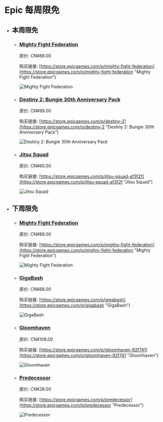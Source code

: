# Epic 每周限免

- ## 本周限免


  - ### [Mighty Fight Federation](https://store.epicgames.com/p/mighty-fight-federation "Mighty Fight Federation")

    原价: CN¥88.00

    购买链接: [https://store.epicgames.com/p/mighty-fight-federation](https://store.epicgames.com/p/mighty-fight-federation "Mighty Fight Federation")

    ![Mighty Fight Federation](https://cdn1.epicgames.com/offer/651d07f1eee8419e80eb2938f8f44cf0/EGS_MightyFightFederation_KomiGamesInc_S1_2560x1440-36750efe9ee51b49db0e85d4a577e4ff_2560x1440-36750efe9ee51b49db0e85d4a577e4ff)


  - ### [Destiny 2: Bungie 30th Anniversary Pack](https://store.epicgames.com/p/destiny-2 "Destiny 2: Bungie 30th Anniversary Pack")

    原价: CN¥99.00

    购买链接: [https://store.epicgames.com/p/destiny-2](https://store.epicgames.com/p/destiny-2 "Destiny 2: Bungie 30th Anniversary Pack")

    ![Destiny 2: Bungie 30th Anniversary Pack](https://cdn1.epicgames.com/offer/428115def4ca4deea9d69c99c5a5a99e/EGS_Destiny2Bungie30thAnniversaryPack_Bungie_AddOn_S1_2560x1440-40e931364bcfa578a0b3b9daed1774bf)


  - ### [Jitsu Squad](https://store.epicgames.com/p/jitsu-squad-af3f2f "Jitsu Squad")

    原价: CN¥60.00

    购买链接: [https://store.epicgames.com/p/jitsu-squad-af3f2f](https://store.epicgames.com/p/jitsu-squad-af3f2f "Jitsu Squad")

    ![Jitsu Squad](https://cdn1.epicgames.com/spt-assets/3d32732efa1840208f6488d243407eff/jitsu-squad-offer-5qemb.jpg)


- ## 下周限免


  - ### [Mighty Fight Federation](https://store.epicgames.com/p/mighty-fight-federation "Mighty Fight Federation")

    原价: CN¥88.00

    购买链接: [https://store.epicgames.com/p/mighty-fight-federation](https://store.epicgames.com/p/mighty-fight-federation "Mighty Fight Federation")

    ![Mighty Fight Federation](https://cdn1.epicgames.com/offer/651d07f1eee8419e80eb2938f8f44cf0/EGS_MightyFightFederation_KomiGamesInc_S1_2560x1440-36750efe9ee51b49db0e85d4a577e4ff_2560x1440-36750efe9ee51b49db0e85d4a577e4ff)


  - ### [GigaBash](https://store.epicgames.com/p/gigabash "GigaBash")

    原价: CN¥88.00

    购买链接: [https://store.epicgames.com/p/gigabash](https://store.epicgames.com/p/gigabash "GigaBash")

    ![GigaBash](https://cdn1.epicgames.com/offer/16fc138ed83846bc90d923fe0d87ad72/EGS_GigaBash_PassionRepublicGames_S1_2560x1440-f0d657610403750a33b2ed4a372d21ec)


  - ### [Gloomhaven](https://store.epicgames.com/p/gloomhaven-92f741 "Gloomhaven")

    原价: CN¥108.00

    购买链接: [https://store.epicgames.com/p/gloomhaven-92f741](https://store.epicgames.com/p/gloomhaven-92f741 "Gloomhaven")

    ![Gloomhaven](https://cdn1.epicgames.com/spt-assets/ef2777467a3c49059a076e42fd9b41f0/gloomhaven-offer-1j9mc.jpg)


  - ### [Predecessor](https://store.epicgames.com/p/predecessor "Predecessor")

    原价: CN¥28.00

    购买链接: [https://store.epicgames.com/p/predecessor](https://store.epicgames.com/p/predecessor "Predecessor")

    ![Predecessor](https://cdn1.epicgames.com/offer/85f0435aa88347d185dbcb147716609b/EGS_Predecessor_OmedaStudios_S1_2560x1440-9cc93232a68ae80a034f3fb291d788e5)

